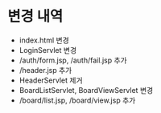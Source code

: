 # 변경 내역
- index.html 변경
- LoginServlet 변경
- /auth/form.jsp, /auth/fail.jsp 추가
- /header.jsp 추가
- HeaderServlet 제거
- BoardListServlet, BoardViewServlet 변경
- /board/list.jsp, /board/view.jsp 추가



